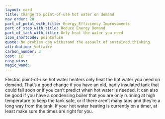 ```yaml
---
layout: card
title: Change to point-of-use hot water on demand
nav_order: 28
part_of_petal_with_title: Energy Efficiency Improvements
part_of_step_with_title: Reduce Energy Demand
part_of_task_with_title: Only heat the water you need
icon_shortcode: pointofuse
quote: No problem can withstand the assault of sustained thinking.
attribution: Voltaire
carbon_number: 3
cost: ££
easy_wins: 
magic_wand: 
---
```


<p>Electric point-of-use hot water heaters only heat the hot water you need on demand. That’s a good change if you have an old, badly insulated tank that could fail soon or if you can’t predict when hot water is needed.  It can also be good if you have a condensing boiler that you are only running at high temperature to keep the tank safe, or if there aren’t many taps and they’re a long way from the tank.  If your hot water heating is currently on a timer, at least make sure the times are right for you.</p> 
